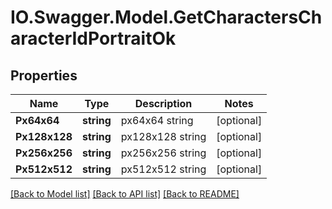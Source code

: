 # IO.Swagger.Model.GetCharactersCharacterIdPortraitOk
## Properties

Name | Type | Description | Notes
------------ | ------------- | ------------- | -------------
**Px64x64** | **string** | px64x64 string | [optional] 
**Px128x128** | **string** | px128x128 string | [optional] 
**Px256x256** | **string** | px256x256 string | [optional] 
**Px512x512** | **string** | px512x512 string | [optional] 

[[Back to Model list]](../README.md#documentation-for-models) [[Back to API list]](../README.md#documentation-for-api-endpoints) [[Back to README]](../README.md)

